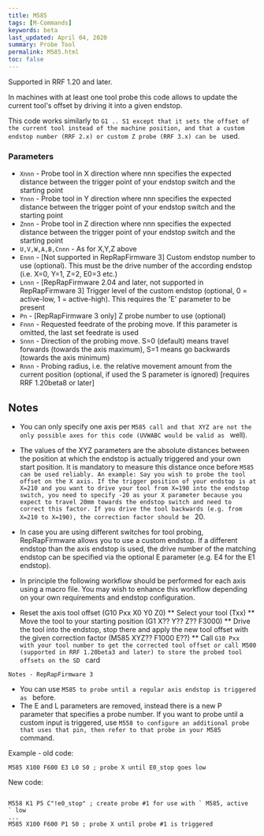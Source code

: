```yaml
---
title: M585
tags: [M-Commands] 
keywords: beta 
last_updated: April 04, 2020 
summary: Probe Tool 
permalink: M585.html
toc: false 
---
```



Supported in RRF 1.20 and later.

In machines with at least one tool probe this code allows to update the current tool's offset by driving it into a given endstop.

This code works similarly to ` G1 .. S1 except that it sets the offset of the current tool instead of the machine position, and that a custom endstop number (RRF 2.x) or custom Z probe (RRF 3.x) can be  ` used.

### Parameters

* `Xnnn` - Probe tool in X direction where nnn specifies the expected distance between the trigger point of your endstop switch and the starting point
* `Ynnn` - Probe tool in Y direction where nnn specifies the expected distance between the trigger point of your endstop switch and the starting point
* `Znnn` - Probe tool in Z direction where nnn specifies the expected distance between the trigger point of your endstop switch and the starting point
* `U,V,W,A,B,Cnnn` - As for X,Y,Z above
* `Ennn` - [Not supported in RepRapFirmware 3] Custom endstop number to use (optional). This must be the drive number of the according endstop (i.e. X=0, Y=1, Z=2, E0=3 etc.)
* `Lnnn` -  [RepRapFirmware 2.04 and later, not supported in RepRapFirmware 3] Trigger level of the custom endstop (optional, 0 = active-low, 1 = active-high). This requires the 'E'  parameter to be present
* `Pn` - [RepRapFirmware 3 only] Z probe number to use (optional)
* `Fnnn` - Requested feedrate of the probing move. If this parameter is omitted, the last set feedrate is used
* `Snnn` - Direction of the probing move. S=0 (default) means travel forwards (towards the axis maximum), S=1 means go backwards (towards the axis minimum)
* `Rnnn` - Probing radius, i.e. the relative movement amount from the current position (optional, if used the S parameter is ignored) [requires RRF 1.20beta8 or later]

## Notes

* You can only specify one axis per ` M585 call and that XYZ are not the only possible axes for this code (UVWABC would be valid as  ` well).
* The values of the XYZ parameters are the absolute distances between the position at which the endstop is actually triggered and your own start position. It is mandatory to measure this distance once before ` M585 can be used reliably. An example: Say you wish to probe the tool offset on the X axis. If the trigger position of your endstop is at X=210 and you want to drive your tool from X=190 into the endstop switch, you need to specify -20 as your X parameter because you expect to travel 20mm towards the endstop switch and need to correct this factor. If you drive the tool backwards (e.g. from X=210 to X=190), the correction factor should be  ` 20.
* In case you are using different switches for tool probing, RepRapFirmware allows you to use a custom endstop. If a different endstop than the axis endstop is used, the drive number of the matching endstop can be specified via the optional E parameter (e.g. E4 for the E1 endstop).
* In principle the following workflow should be performed for each axis using a macro file. You may wish to enhance this workflow depending on your own requirements and endstop configuration.

* Reset the axis tool offset (G10 Pxx X0 Y0 Z0)
** Select your tool (Txx)
** Move the tool to your starting position (G1 X?? Y?? Z?? F3000)
** Drive the tool into the endstop, stop there and apply the new tool offset with the given correction factor (M585 XYZ?? F1000 E??)
** Call ` G10 Pxx with your tool number to get the corrected tool offset or call M500 (supported in RRF 1.20beta3 and later) to store the probed tool offsets on the SD  ` card

`Notes - RepRapFirmware 3`

* You can use ` M585 to probe until a regular axis endstop is triggered as  ` before.
* The E and L parameters are removed, instead there is a new P parameter that specifies a probe number. If you want to probe until a custom input is triggered, use ` M558 to configure an additional probe that uses that pin, then refer to that probe in your M585  ` command.

Example - old code:

```
M585 X100 F600 E3 L0 S0 ; probe X until E0_stop goes low
```

New code:

```

M558 K1 P5 C"!e0_stop" ; create probe #1 for use with ` M585, active  ` low
...
M585 X100 F600 P1 S0 ; probe X until probe #1 is triggered

```


